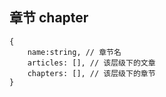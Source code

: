 ## 章节 chapter

~~~
{
	name:string, // 章节名
	articles: [], // 该层级下的文章
	chapters: [], // 该层级下的章节
}
~~~

## 